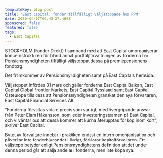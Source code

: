 ```yaml
---
templateKey: blog-post
title: 'East Capital: fonder tillfälligt väljstoppade hos PPM'
date: 2020-04-07T06:45:27.464Z
sponsored: false
featured: false
tags:
  - East Capital
---
```

STOCKHOLM (Fonder Direkt) I samband med att East Capital omorganiserar koncernstrukturen för bland annat portföljförvaltningen av fonderna har Pensionsmyndigheten tillfälligt väljstoppat dessa på premiepensionens fondtorg.

Det framkommer av Pensionsmyndigheten samt på East Capitals hemsida.

Väljstoppet infördes 31 mars och gäller fonderna East Capital Balkan, East Capital Global Frontier Markets, East Capital Ryssland samt East Capital Östeuropa tills dess att Pensionsmyndigheten granskat den nya förvaltaren, East Capital Financial Services AB.

"Fonderna förvaltas vidare precis som vanligt, med övergripande ansvar från Peter Elam Håkansson, som leder investeringsteamen på East Capital, och vi väntar oss att dessa kommer att kunna återupptas för köp inom kort", skriver East Capital.

Bytet av förvaltare innebär i praktiken endast en intern omorganisation och påverkar inte fonderbjudandet i övrigt, förklarar kapitalförvaltaren. Ett väljstopp betyder enligt Pensionsmyndighetens definition att det under denna period går att sälja andelar i fonderna, men inte köpa nya.